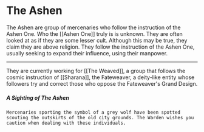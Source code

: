 # The Ashen
The Ashen are group of mercenaries who follow the instruction of the Ashen One. Who the [[Ashen One]] truly is is unknown. They are often looked at as if they are some lesser cult. Although this may be true, they claim they are above religion. They follow the instruction of the Ashen One, usually seeking to expand their influence, using their manpower.

---

They are currently working for [[The Weaved]], a group that follows the cosmic instruction of [[Sharana]], the Fateweaver, a deity-like entity whose followers try and correct those who oppose the Fateweaver's Grand Design.

##### A Sighting of The Ashen
	Mercenaries sporting the symbol of a grey wolf have been spotted scouting the outskirts of the old city grounds. The Warden wishes you caution when dealing with these individuals.
